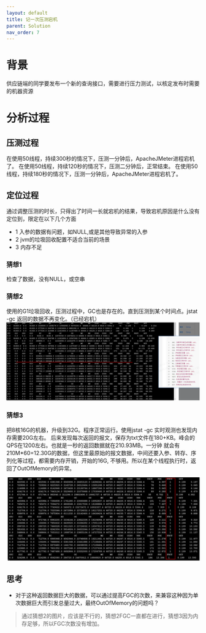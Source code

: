 ```yaml
---
layout: default
title: 记一次压测宕机
parent: Solution
nav_order: 7
---
```


# 背景
供应链端的同学要发布一个新的查询接口，需要进行压力测试，以核定发布时需要的机器资源

# 分析过程
## 压测过程

在使用50线程，持续300秒的情况下，压测一分钟后，ApacheJMeter进程宕机了。
在使用50线程，持续120秒的情况下，压测二分钟后，正常结束。
在使用50线程，持续180秒的情况下，压测一分钟后，ApacheJMeter进程宕机了。

## 定位过程

通过调整压测的时长，只得出了时间一长就宕机的结果，导致宕机原因是什么没有定位到，限定在以下几个方面
- 1 入参的数据有问题，如NULL,或是其他导致异常的入参
- 2 jvm的垃圾回收配置不适合当前的场景
- 3 内存不足

### 猜想1
检查了数据，没有NULL，或空串

### 猜想2
使用的G1垃圾回收，压测过程中，GC也是存在的。直到压测到某个时间点。jstat -gc 返回的数据不再变化。（已经宕机）
![performance_1.png](..%2F..%2Fassets%2Fimg%2Fsolution%2Fperformance_1.png)

### 猜想3
把8核16G的机器，升级到32G。程序正常运行。使用jstat -gc 实时观测也发现内存需要20G左右。
后来发现每次返回的报文，保存为txt文件在180+KB。峰会的QPS在1200左右。也就是一秒的返回数据就在210.93MB。一分钟
就会有210M*60=12.30G的数据，但这里最原始的报文数据，中间还要入参、转存、序列化等过程，都需要内存开销，开始的16G,
不够用。所以在某个线程执行时，返回了OutOfMemory的异常。

![performance_2.png](..%2F..%2Fassets%2Fimg%2Fsolution%2Fperformance_2.png)


## 思考 
- 对于这种返回数据巨大的数据，可以通过提高FGC的次数，来兼容这种因为单次数据巨大而引发总量过大，最终OutOfMemory的问题吗？
> 通过猜想2的图片，应该是不行的，猜想2FGC一直都在进行，猜想3因为内存足够，所以FGC次数没有增加。


